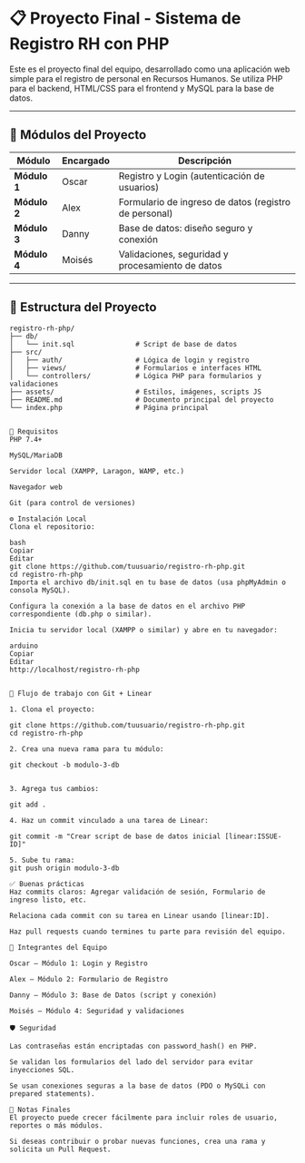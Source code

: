 # 📋 Proyecto Final - Sistema de Registro RH con PHP

Este es el proyecto final del equipo, desarrollado como una aplicación web simple para el registro de personal en Recursos Humanos. Se utiliza PHP para el backend, HTML/CSS para el frontend y MySQL para la base de datos.

---

## 🧩 Módulos del Proyecto

| Módulo           | Encargado | Descripción                                         |
|------------------|-----------|-----------------------------------------------------|
| **Módulo 1**     | Oscar     | Registro y Login (autenticación de usuarios)       |
| **Módulo 2**     | Alex      | Formulario de ingreso de datos (registro de personal) |
| **Módulo 3**     | Danny     | Base de datos: diseño seguro y conexión            |
| **Módulo 4**     | Moisés    | Validaciones, seguridad y procesamiento de datos   |

---

## 📁 Estructura del Proyecto

```plaintext
registro-rh-php/
├── db/
│   └── init.sql               # Script de base de datos
├── src/
│   ├── auth/                  # Lógica de login y registro
│   ├── views/                 # Formularios e interfaces HTML
│   └── controllers/           # Lógica PHP para formularios y validaciones
├── assets/                    # Estilos, imágenes, scripts JS
├── README.md                  # Documento principal del proyecto
└── index.php                  # Página principal


🧠 Requisitos
PHP 7.4+

MySQL/MariaDB

Servidor local (XAMPP, Laragon, WAMP, etc.)

Navegador web

Git (para control de versiones)

⚙️ Instalación Local
Clona el repositorio:

bash
Copiar
Editar
git clone https://github.com/tuusuario/registro-rh-php.git
cd registro-rh-php
Importa el archivo db/init.sql en tu base de datos (usa phpMyAdmin o consola MySQL).

Configura la conexión a la base de datos en el archivo PHP correspondiente (db.php o similar).

Inicia tu servidor local (XAMPP o similar) y abre en tu navegador:

arduino
Copiar
Editar
http://localhost/registro-rh-php


🔄 Flujo de trabajo con Git + Linear

1. Clona el proyecto:

git clone https://github.com/tuusuario/registro-rh-php.git
cd registro-rh-php

2. Crea una nueva rama para tu módulo:

git checkout -b modulo-3-db


3. Agrega tus cambios:

git add .

4. Haz un commit vinculado a una tarea de Linear:

git commit -m "Crear script de base de datos inicial [linear:ISSUE-ID]"

5. Sube tu rama:
git push origin modulo-3-db

✅ Buenas prácticas
Haz commits claros: Agregar validación de sesión, Formulario de ingreso listo, etc.

Relaciona cada commit con su tarea en Linear usando [linear:ID].

Haz pull requests cuando termines tu parte para revisión del equipo.

👥 Integrantes del Equipo

Oscar – Módulo 1: Login y Registro

Alex – Módulo 2: Formulario de Registro

Danny – Módulo 3: Base de Datos (script y conexión)

Moisés – Módulo 4: Seguridad y validaciones

🛡️ Seguridad

Las contraseñas están encriptadas con password_hash() en PHP.

Se validan los formularios del lado del servidor para evitar inyecciones SQL.

Se usan conexiones seguras a la base de datos (PDO o MySQLi con prepared statements).

📌 Notas Finales
El proyecto puede crecer fácilmente para incluir roles de usuario, reportes o más módulos.

Si deseas contribuir o probar nuevas funciones, crea una rama y solicita un Pull Request.